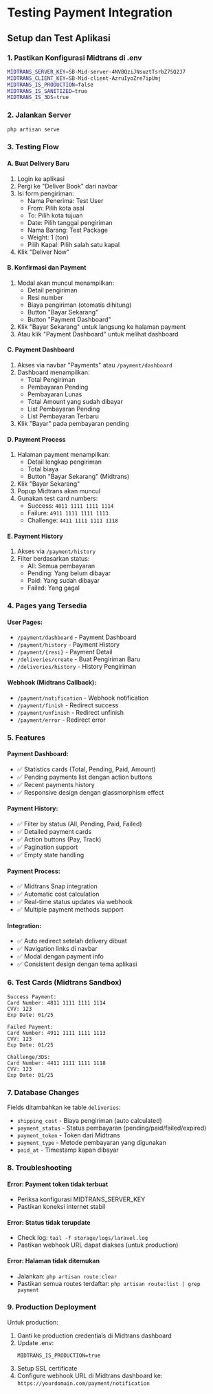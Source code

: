 # Testing Payment Integration

## Setup dan Test Aplikasi

### 1. Pastikan Konfigurasi Midtrans di .env
```bash
MIDTRANS_SERVER_KEY=SB-Mid-server-4NVBQziJNsuztTsrbZ7SQ2J7
MIDTRANS_CLIENT_KEY=SB-Mid-client-AzruIyoZre7ipUmj
MIDTRANS_IS_PRODUCTION=false
MIDTRANS_IS_SANITIZED=true
MIDTRANS_IS_3DS=true
```

### 2. Jalankan Server
```bash
php artisan serve
```

### 3. Testing Flow

#### A. Buat Delivery Baru
1. Login ke aplikasi
2. Pergi ke "Deliver Book" dari navbar
3. Isi form pengiriman:
   - Nama Penerima: Test User
   - From: Pilih kota asal
   - To: Pilih kota tujuan  
   - Date: Pilih tanggal pengiriman
   - Nama Barang: Test Package
   - Weight: 1 (ton)
   - Pilih Kapal: Pilih salah satu kapal
4. Klik "Deliver Now"

#### B. Konfirmasi dan Payment
1. Modal akan muncul menampilkan:
   - Detail pengiriman
   - Resi number
   - Biaya pengiriman (otomatis dihitung)
   - Button "Bayar Sekarang"
   - Button "Payment Dashboard"
2. Klik "Bayar Sekarang" untuk langsung ke halaman payment
3. Atau klik "Payment Dashboard" untuk melihat dashboard

#### C. Payment Dashboard
1. Akses via navbar "Payments" atau `/payment/dashboard`
2. Dashboard menampilkan:
   - Total Pengiriman
   - Pembayaran Pending 
   - Pembayaran Lunas
   - Total Amount yang sudah dibayar
   - List Pembayaran Pending
   - List Pembayaran Terbaru
3. Klik "Bayar" pada pembayaran pending

#### D. Payment Process
1. Halaman payment menampilkan:
   - Detail lengkap pengiriman
   - Total biaya
   - Button "Bayar Sekarang" (Midtrans)
2. Klik "Bayar Sekarang"
3. Popup Midtrans akan muncul
4. Gunakan test card numbers:
   - Success: `4811 1111 1111 1114`
   - Failure: `4911 1111 1111 1113`
   - Challenge: `4411 1111 1111 1118`

#### E. Payment History
1. Akses via `/payment/history`
2. Filter berdasarkan status:
   - All: Semua pembayaran
   - Pending: Yang belum dibayar
   - Paid: Yang sudah dibayar
   - Failed: Yang gagal

### 4. Pages yang Tersedia

#### User Pages:
- `/payment/dashboard` - Payment Dashboard
- `/payment/history` - Payment History  
- `/payment/{resi}` - Payment Detail
- `/deliveries/create` - Buat Pengiriman Baru
- `/deliveries/history` - History Pengiriman

#### Webhook (Midtrans Callback):
- `/payment/notification` - Webhook notification
- `/payment/finish` - Redirect success
- `/payment/unfinish` - Redirect unfinish
- `/payment/error` - Redirect error

### 5. Features

#### Payment Dashboard:
- ✅ Statistics cards (Total, Pending, Paid, Amount)
- ✅ Pending payments list dengan action buttons
- ✅ Recent payments history
- ✅ Responsive design dengan glassmorphism effect

#### Payment History:
- ✅ Filter by status (All, Pending, Paid, Failed)
- ✅ Detailed payment cards
- ✅ Action buttons (Pay, Track)
- ✅ Pagination support
- ✅ Empty state handling

#### Payment Process:
- ✅ Midtrans Snap integration
- ✅ Automatic cost calculation
- ✅ Real-time status updates via webhook
- ✅ Multiple payment methods support

#### Integration:
- ✅ Auto redirect setelah delivery dibuat
- ✅ Navigation links di navbar
- ✅ Modal dengan payment info
- ✅ Consistent design dengan tema aplikasi

### 6. Test Cards (Midtrans Sandbox)

```
Success Payment:
Card Number: 4811 1111 1111 1114
CVV: 123
Exp Date: 01/25

Failed Payment:
Card Number: 4911 1111 1111 1113  
CVV: 123
Exp Date: 01/25

Challenge/3DS:
Card Number: 4411 1111 1111 1118
CVV: 123
Exp Date: 01/25
```

### 7. Database Changes

Fields ditambahkan ke table `deliveries`:
- `shipping_cost` - Biaya pengiriman (auto calculated)
- `payment_status` - Status pembayaran (pending/paid/failed/expired)
- `payment_token` - Token dari Midtrans
- `payment_type` - Metode pembayaran yang digunakan
- `paid_at` - Timestamp kapan dibayar

### 8. Troubleshooting

#### Error: Payment token tidak terbuat
- Periksa konfigurasi MIDTRANS_SERVER_KEY
- Pastikan koneksi internet stabil

#### Error: Status tidak terupdate
- Check log: `tail -f storage/logs/laravel.log`
- Pastikan webhook URL dapat diakses (untuk production)

#### Error: Halaman tidak ditemukan
- Jalankan: `php artisan route:clear`
- Pastikan semua routes terdaftar: `php artisan route:list | grep payment`

### 9. Production Deployment

Untuk production:
1. Ganti ke production credentials di Midtrans dashboard
2. Update .env:
   ```
   MIDTRANS_IS_PRODUCTION=true
   ```
3. Setup SSL certificate
4. Configure webhook URL di Midtrans dashboard ke: `https://yourdomain.com/payment/notification`

